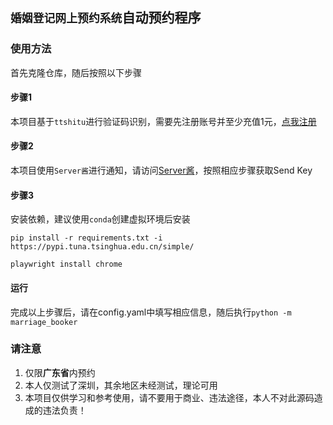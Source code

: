 <!--
 * @Author: Abel
 * @Date: 2023-06-19 13:27:10
 * @LastEditTime: 2023-06-19 14:14:31
-->
## `婚姻登记网上预约系统`自动预约程序

### 使用方法

首先克隆仓库，随后按照以下步骤

#### 步骤1

本项目基于``ttshitu``进行验证码识别，需要先注册账号并至少充值1元，[点我注册](http://ttshitu.com)

#### 步骤2

本项目使用``Server酱``进行通知，请访问[Server酱](https://sct.ftqq.com)，按照相应步骤获取Send Key

#### 步骤3

安装依赖，建议使用``conda``创建虚拟环境后安装

```shell
pip install -r requirements.txt -i https://pypi.tuna.tsinghua.edu.cn/simple/

playwright install chrome
```

#### 运行

完成以上步骤后，请在config.yaml中填写相应信息，随后执行``python -m marriage_booker``

### 请注意
1. 仅限**广东省**内预约
2. 本人仅测试了深圳，其余地区未经测试，理论可用
3. 本项目仅供学习和参考使用，请不要用于商业、违法途径，本人不对此源码造成的违法负责！